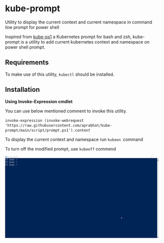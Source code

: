 # kube-prompt

Utility to display the current context and current namespace in command line prompt for power shell

Inspired from [kube-ps1](https://github.com/jonmosco/kube-ps1) a Kubernetes prompt for bash and zsh, kube-prompt is a utility to add current kubernetes context and namespace on power shell prompt.

## Requirements

To make use of this utility, `kubectl` should be installed.

## Installation

**Using Invoke-Expression cmdlet**

You can use below mentioned comment to invoke this utility.

```
invoke-expression (invoke-webrequest 'https://raw.githubusercontent.com/aprabhat/kube-prompt/main/script/prompt.ps1').content
```

To display the current context and namespace run `kubeon `command

To turn off the modified prompt, use `kubeoff` commend

![](/screenshots/dot-sourcing.gif)
